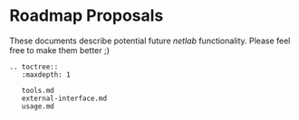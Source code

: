# Roadmap Proposals

These documents describe potential future _netlab_ functionality. Please feel free to make them better ;)

```eval_rst
.. toctree::
   :maxdepth: 1

   tools.md
   external-interface.md
   usage.md
```
